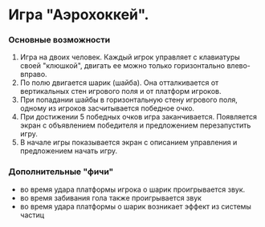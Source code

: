 # Игра "Аэрохоккей".
### Основные возможности
1. Игра на двоих человек. Каждый игрок управляет с клавиатуры своей "клюшкой", двигать ее можно только горизонтально влево-вправо.
2. По полю двигается шарик (шайба). Она отталкивается от вертикальных стен игрового поля и от платформ игроков.
3. При попадании шайбы в горизонтальную стену игрового поля, одному из игроков засчитывается победное очко.
4. При достижении 5 победных очков игра заканчивается. Появляется экран с объявлением победителя и предложением перезапустить игру.
5. В начале игры показывается экран с описанием управления  и предложением начать игру.

### Дополнительные "фичи"
- во время удара платформы игрока о шарик проигрывается звук.
- во время забивания гола также проигрывается звук
- во время удара платформы о шарик возникает эффект из системы частиц
